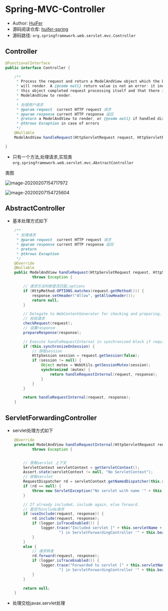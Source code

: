# Spring-MVC-Controller
- Author: [HuiFer](https://github.com/huifer)
- 源码阅读仓库: [huifer-spring](https://github.com/huifer/spring-framework-read)
- 源码路径: `org.springframework.web.servlet.mvc.Controller`
## Controller
```java
@FunctionalInterface
public interface Controller {

    /**
     * Process the request and return a ModelAndView object which the DispatcherServlet
     * will render. A {@code null} return value is not an error: it indicates that
     * this object completed request processing itself and that there is therefore no
     * ModelAndView to render.
     *
     * 处理用户请求
     * @param request  current HTTP request 请求
     * @param response current HTTP response 返回
     * @return a ModelAndView to render, or {@code null} if handled directly 模型和视图
     * @throws Exception in case of errors
     */
    @Nullable
    ModelAndView handleRequest(HttpServletRequest request, HttpServletResponse response) throws Exception;

}

```
- 只有一个方法,处理请求,实现类`org.springframework.web.servlet.mvc.AbstractController`

类图

![image-20200207154717972](assets/image-20200207154717972.png)

![image-20200207154725604](assets/image-20200207154725604.png)



## AbstractController

- 基本处理方式如下

```java
    /**
     * 处理请求
     * @param request  current HTTP request 请求
     * @param response current HTTP response 返回
     * @return
     * @throws Exception
     */
    @Override
    @Nullable
    public ModelAndView handleRequest(HttpServletRequest request, HttpServletResponse response)
            throws Exception {

        // 请求方法判断是否匹配,options
        if (HttpMethod.OPTIONS.matches(request.getMethod())) {
            response.setHeader("Allow", getAllowHeader());
            return null;
        }

        // Delegate to WebContentGenerator for checking and preparing.
        // 校验请求
        checkRequest(request);
        // 设置response
        prepareResponse(response);

        // Execute handleRequestInternal in synchronized block if required.
        if (this.synchronizeOnSession) {
            // 获取session
            HttpSession session = request.getSession(false);
            if (session != null) {
                Object mutex = WebUtils.getSessionMutex(session);
                synchronized (mutex) {
                    return handleRequestInternal(request, response);
                }
            }
        }

        return handleRequestInternal(request, response);
    }

```



## ServletForwardingController

- servlet处理方式如下



```java
    @Override
    protected ModelAndView handleRequestInternal(HttpServletRequest request, HttpServletResponse response)
            throws Exception {


        // 获取servlet 上下文
        ServletContext servletContext = getServletContext();
        Assert.state(servletContext != null, "No ServletContext");
        // 获取servlet
        RequestDispatcher rd = servletContext.getNamedDispatcher(this.servletName);
        if (rd == null) {
            throw new ServletException("No servlet with name '" + this.servletName + "' defined in web.xml");
        }

        // If already included, include again, else forward.
        // 是否为include请求
        if (useInclude(request, response)) {
            rd.include(request, response);
            if (logger.isTraceEnabled()) {
                logger.trace("Included servlet [" + this.servletName +
                        "] in ServletForwardingController '" + this.beanName + "'");
            }
        }
        else {
            // 请求转发
            rd.forward(request, response);
            if (logger.isTraceEnabled()) {
                logger.trace("Forwarded to servlet [" + this.servletName +
                        "] in ServletForwardingController '" + this.beanName + "'");
            }
        }

        return null;
    }

```



- 处理交给javax.servlet处理